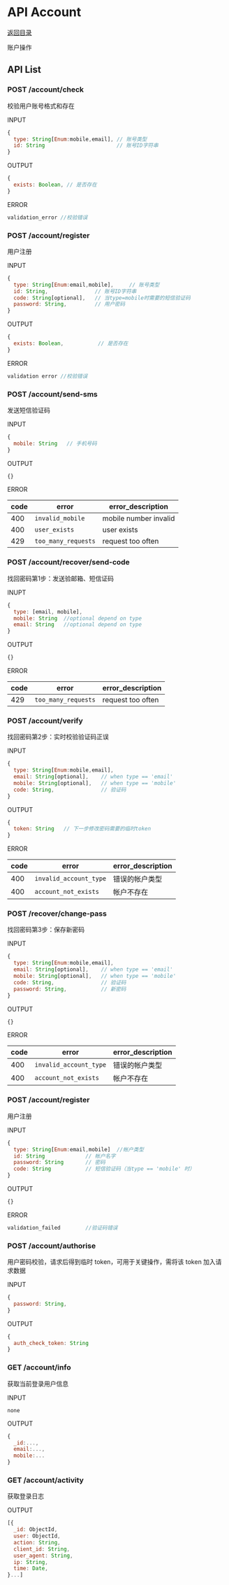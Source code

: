 # API Account

[返回目录](index.md)

账户操作

## API List

### POST /account/check

校验用户账号格式和存在

INPUT

```javascript
{
  type: String[Enum:mobile,email], // 账号类型
  id: String                       // 账号ID字符串
}
```

OUTPUT

```javascript
{
  exists: Boolean, // 是否存在
}

```
ERROR
```javascript
validation_error //校验错误
```

### POST /account/register

用户注册

INPUT

```javascript
{
  type: String[Enum:email,mobile],     // 账号类型
  id: String,               // 账号ID字符串
  code: String[optional],   // 当type=mobile时需要的短信验证码
  password: String,         // 用户密码
}
```

OUTPUT

```javascript
{
  exists: Boolean,           // 是否存在
}

```
ERROR
```javascript
validation error //校验错误
```

### POST /account/send-sms

发送短信验证码

INPUT

```javascript
{
  mobile: String   // 手机号码
}
```

OUTPUT

```javascript
{}
```

ERROR

| code | error | error_description |
| ---- | ----- | ----------------- |
| 400 | `invalid_mobile` | mobile number invalid |
| 400 | `user_exists` | user exists |
| 429 | `too_many_requests` | request too often |

### POST /account/recover/send-code

找回密码第1步：发送验邮箱、短信证码

INUPT

```javascript
{
  type: [email, mobile],
  mobile: String  //optional depend on type
  email: String   //optional depend on type
}
```

OUTPUT

```javascript
{}
```

ERROR

| code | error | error_description |
| ---- | ----- | ----------------- |
| 429  | `too_many_requests` | request too often |

### POST /account/verify

找回密码第2步：实时校验验证码正误

INPUT

```javascript
{
  type: String[Enum:mobile,email],
  email: String[optional],    // when type == 'email'
  mobile: String[optional],   // when type == 'mobile'
  code: String,               // 验证码
}
```

OUTPUT

```javascript
{
  token: String   // 下一步修改密码需要的临时token
}
```

ERROR

| code | error | error_description |
| ---- | ----- | ----------------- |
| 400  | `invalid_account_type` | 错误的帐户类型 |
| 400  | `account_not_exists` | 帐户不存在 |

### POST /recover/change-pass

找回密码第3步：保存新密码

INPUT

```javascript
{
  type: String[Enum:mobile,email],
  email: String[optional],    // when type == 'email'
  mobile: String[optional],   // when type == 'mobile'
  code: String,               // 验证码
  password: String,           // 新密码
}
```

OUTPUT

```javascript
{}
```

ERROR

| code | error | error_description |
| ---- | ----- | ----------------- |
| 400  | `invalid_account_type` | 错误的帐户类型 |
| 400  | `account_not_exists` | 帐户不存在 |

### POST /account/register

用户注册

INPUT
```javascript
{
  type: String[Enum:email,mobile]  //帐户类型
  id: String             // 帐户名字
  password: String       // 密码
  code: String           // 短信验证码（当type == 'mobile' 时）
}
```

OUTPUT

```javascript
{}
```

ERROR

```javascript
validation_failed        //验证码错误
```

### POST /account/authorise

用户密码校验，请求后得到临时 token，可用于关键操作，需将该 token 加入请求数据

INPUT

```javascript
{
  password: String,
}
```

OUTPUT

```javascript
{
  auth_check_token: String
}
```

### GET /account/info

获取当前登录用户信息

INPUT

`none`

OUTPUT
```javascript
{
  _id:...,
  email:...,
  mobile:...
}
```

### GET /account/activity

获取登录日志

OUTPUT
```javascript
[{
  _id: ObjectId,
  user: ObjectId,
  action: String,
  client_id: String,
  user_agent: String,
  ip: String,
  time: Date,
}...]
```
